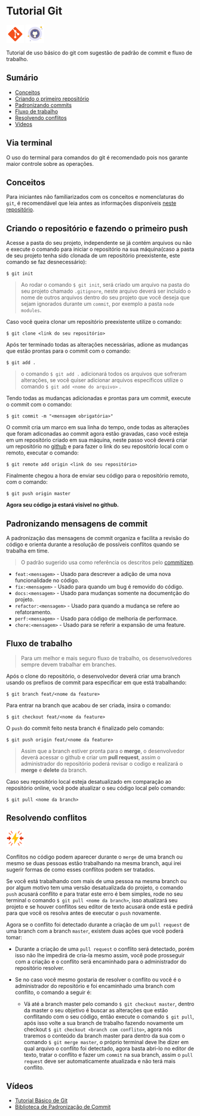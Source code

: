 # Tutorial Git
![git-icon](https://github.com/rnanc/Tutorial_Git/blob/master/icons8-git-48.png)
![github-icon](https://github.com/rnanc/Tutorial_Git/blob/master/icons8-github-50.png)

Tutorial de uso básico do git com sugestão de padrão de commit e fluxo de trabalho.

## Sumário
- [Conceitos](#conceitos)
- [Criando o primeiro repositório](#criando-o-repositório-e-fazendo-o-primeiro-push)
- [Padronizando commits](#padronizando-mensagens-de-commit)
- [Fluxo de trabalho](#fluxo-de-trabalho)
- [Resolvendo conflitos](#resolvendo-conflitos)
- [Vídeos](#vídeos)

## Via terminal
O uso do terminal para comandos do git é recomendado pois nos garante maior controle sobre as operações.

## Conceitos
Para iniciantes não familiarizados com os conceitos e nomenclaturas do `git`, é recomendável que leia antes as informações disponíveis [neste repositório](https://gist.github.com/victorsenam/8580499).

## Criando o repositório e fazendo o primeiro push

Acesse a pasta do seu projeto, independente se já contém arquivos ou não e execute o comando para iniciar o repositório na sua máquina(caso a pasta de seu projeto tenha sido clonada de um repositório preexistente, este comando se faz desnecessário):

```
$ git init
```

> Ao rodar o comando `$ git init`, será criado um arquivo na pasta do seu projeto chamado `.gitignore`, neste arquivo deverá ser incluído o nome de outros arquivos dentro do seu projeto que você deseja que sejam ignorados durante um `commit`, por exemplo a pasta  `node modules`. 

Caso você queira clonar um repositório preexistente utilize o comando:

```
$ git clone <link do seu repositório>
```

Após ter terminado todas as alterações necessárias, adione as mudanças que estão prontas para o commit com o comando:

```
$ git add .
```

> o comando `$ git add .` adicionará todos os arquivos que sofreram alterações, se você quiser adicionar arquivos específicos utilize o comando `$ git add <nome do arquivo>` .

Tendo todas as mudanças adicionadas e prontas para um commit, execute o commit com o comando:

```
$ git commit -m "<mensagem obrigatória>"
```

O commit cria um marco em sua linha do tempo, onde todas as alterações que foram adiconadas ao commit agora estão gravadas, caso você esteja em um repositório criado em  sua máquina, neste passo você deverá criar um repositório no [github](http://github.com/) e para fazer o link do seu repositório local com o remoto, executar o comando:

```
$ git remote add origin <link do seu repositório>
```

Finalmente chegou a hora de enviar seu código para o repositório remoto, com o comando:

```
$ git push origin master
```

**Agora seu código ja estará visível no github.**

## Padronizando mensagens de commit

A padronização das mensagens de commit organiza e facilita a revisão do código e orienta durante a resolução de possíveis conflitos quando se trabalha em time.

> O padrão sugerido usa como referência os descritos pelo [commitizen](https://github.com/commitizen/cz-cli).


* `feat:<mensagem>` - Usado para descrever a adição de uma nova funcionalidade no código.
* `fix:<mensagem>` - Usado para quando um bug é removido do código.
* `docs:<mensagem>` - Usado para mudanças somente na documentção do projeto.
* `refactor:<mensagem>` - Usado para quando a mudança se refere ao refatoramento.
* `perf:<mensagem>` - Usado para código de melhoria de performace.
* `chore:<mensagem>` - Usado para se referir a expansão de uma feature.

## Fluxo de trabalho

> Para um melhor e mais seguro fluxo de trabalho, os desenvolvedores sempre devem trabalhar em branches.

Após o clone do repositório, o desenvolvedor deverá criar uma branch usando os prefixos de commit para especificar em que está trabalhando:

```
$ git branch feat/<nome da feature>
```

Para entrar na branch que acabou de ser criada, insira o comando:

```
$ git checkout feat/<nome da feature>
```

O `push` do commit feito nesta branch é finalizado pelo comando:

```
$ git push origin feat/<nome da feature>
```

> Assim que a branch estiver pronta para o **merge**, o desenvolvedor deverá acessar o github e criar um **pull request**, assim o administrador do repositório poderá revisar o codigo e realizará o **merge** e **delete** da branch.

Caso seu repositório local esteja desatualizado em comparação ao repositório online, você pode atualizar o seu código local pelo comando:

```
$ git pull <nome da branch>
```

## Resolvendo conflitos
![conflito-icon](https://github.com/rnanc/Tutorial_Git/blob/master/icons8-conflito-48.png)

Conflitos no código podem aparecer durante o `merge` de uma branch ou mesmo se duas pessoas estão trabalhando na mesma branch, aqui irei sugerir formas de como esses conflitos podem ser tratados.

Se você está trabalhando com mais de uma pessoa na mesma branch ou por algum motivo tem uma versão desatualizada do projeto, o comando `push` acusará conflito e para tratar este erro é bem simples, rode no seu terminal o comando `$ git pull <nome da branch>`, isso atualizará seu projeto e se houver conflitos seu editor de texto acusará onde está e pedirá para que você os resolva antes de executar o `push` novamente.

Agora se o conflito foi detectado durante a criação de um `pull request` de uma branch com a branch `master`, existem duas ações que você poderá tomar:

* Durante a criação de uma `pull request` o conflito será detectado, porém isso não lhe impedirá de cria-la mesmo assim, você pode prosseguir com a criação e o conflito será encaminhado para o administrador do repositório resolver.

* Se no caso você mesmo gostaria de resolver o conflito ou você é o administrador do repositório e foi encaminhado uma branch com conflito, o comando a seguir   é:
  - Vá até a branch master pelo comando `$ git checkout master`, dentro da master o seu objetivo é buscar as alterações que estão conflitando com o seu código, então execute o comando `$ git pull`, após isso volte a sua branch de trabalho fazendo novamente um checkout `$ git checkout <branch com conflito>`, agora nós traremos o conteúdo da branch master para dentro da sua com o comando `$ git merge master`, o próprio terminal deve lhe dizer em qual arquivo o conflito foi detectado, agora basta abri-lo no editor de texto, tratar o conflito e fazer um `commit` na sua branch, assim o `pull request` deve ser automaticamente atualizada e não terá mais conflito.

## Vídeos

* [Tutorial Básico de Git](https://www.youtube.com/watch?v=2alg7MQ6_sI&t)
* [Biblioteca de Padronização de Commit](https://www.youtube.com/watch?v=erInHkjxkL8&t)
